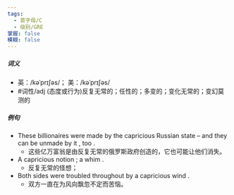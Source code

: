 ```yaml
---
tags:
  - 首字母/C
  - 级别/GRE
掌握: false
模糊: false
---
```

##### 词义
- 英：/kəˈprɪʃəs/； 美：/kəˈprɪʃəs/
- #词性/adj  (态度或行为)反复无常的；任性的；多变的；变化无常的；变幻莫测的
##### 例句
- These billionaires were made by the capricious Russian state – and they can be unmade by it , too .
	- 这些亿万富翁是由反复无常的俄罗斯政府创造的，它也可能让他们消失。
- A capricious notion ; a whim .
	- 反复无常的怪想；
- Both sides were troubled throughout by a capricious wind .
	- 双方一直在为风向飘忽不定而苦恼。
